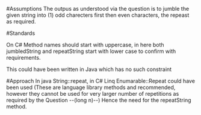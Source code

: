 #Assumptions
The outpus as understood via the question is to jumble the given string into (1) odd charecters first then even characters, the repeast as required.


#Standards

On C# Method names should start with uppercase, in here both jumbledString and repeatString start with lower case to confirm with requirements.

This could have been written in Java which has no such constraint

#Approach
In java String::repeat, in C# Linq Enumarable::Repeat could have been used (These are language library methods and recommended, however they cannot be used for very larger number of repetitions as required by the Question --(long n)--)
Hence the need for the repeatString method.
